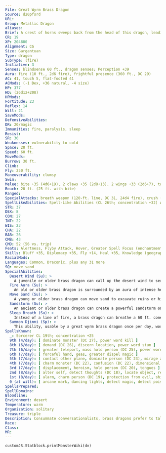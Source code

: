 ```yaml
---
File: Great Wyrm Brass Dragon
Source: d20pfsrd
URL: 
Group: Metallic Dragon
aliases: 
Brief: A crest of horns sweeps back from the head of this dragon, leading to a long neck and serpentine brass body.
CR: 19
XP: 204800
Alignment: CG
Size: Gargantuan
Type: dragon
SubType: (fire)
Initiative: 3
Senses: blindsense 60 ft., dragon senses; Perception +39
Aura: fire (10 ft., 2d6 fire), frightful presence (360 ft., DC 29)
AC: 41, touch 5, flat-footed 41
ACMods: (-1 Dex, +36 natural, -4 size)
HP: 377
HD: (26d12+208)
HPMods: 
Fortitude: 23
Reflex: 14
Will: 21
SaveMods: 
DefensiveAbilities: 
DR: 20/magic
Immunities: fire, paralysis, sleep
Resist: 
SR: 30
Weaknesses: vulnerability to cold
Space: 20 ft.
Speed: 60 ft.
MoveMods: 
Burrow: 30 ft.
Climb: 
Fly: 250 ft.
Maneuverability: clumsy
Swim: 
Melee: bite +35 (4d6+19), 2 claws +35 (2d8+13), 2 wings +33 (2d6+7), tail slap +33 (2d8+19)
Reach: 20 ft. (25 ft. with bite)
Ranged: 
SpecialAttacks: breath weapon (120-ft. line, DC 31, 24d4 fire), crush (medium creatures, DC 31, 4d6+19), desert wind, sandstorm, sleep breath, summon djinni, tail sweep (small creatures, DC 31, 2d6+19)
SpellLikeAbilities: Spell-Like Abilities (CL 26th; concentration +32) At will-- control weather, control winds, endure elements, speak with animals, suggestion (DC 19), whirlwind
STR: 37
DEX: 8
CON: 27
INT: 22
WIS: 23
CHA: 22
BAB: 26
CMB: 43
CMD: 52 (56 vs. trip)
Feats: Alertness, Flyby Attack, Hover, Greater Spell Focus (enchantment), Greater Spell Penetration, Improved Initiative, Improved Vital Strike, Multiattack, Power Attack, Quicken Spell, Spell Focus (enchantment), Spell Penetration, Vital Strike
Skills: Bluff +35, Diplomacy +35, Fly +14, Heal +35, Knowledge (geography) +35, Knowledge (history) +35, Knowledge (local) +35, Linguistics +35, Perception +39, Sense Motive +39, Spellcraft +35, Survival +35
RacialMods: 
Languages: Common, Draconic, plus any 31 more
SQ: move sand
SpecialAbilities:
  Desert Wind (Su): >
    A juvenile or older brass dragon can call up the desert wind to serve him. This functions as gust of wind, but any creature in its path must make a Fortitude save (DC 31) or be blinded for 1d4 rounds by the sand.
  Fire Aura (Su): >
    An old or older brass dragon is surrounded by an aura of intense heat. All creatures within 5 feet of the dragon take 1d6 points of fire damage at the beginning of the dragon's turn. An ancient brass dragon's aura extends to 10 feet. A great wyrm's damage increases to 2d6. A brass dragon can suppress or activate this aura at will as a free action.
  Move Sand (Su): >
    A young or older brass dragon can move sand to excavate ruins or hide treasures. This functions as move earth, but it only affects sand. The dragon uses his HD in place of his caster level for this effect. This is equivalent to a 5th-level spell.
  Sandstorm (Su): >
    An ancient or older brass dragon can create a powerful sandstorm once per day as a full-round action. This storm has a radius of 1 mile and lasts for 1 minute per age category of the dragon. This functions as a sandstorm (Pathfinder RPG Core Rulebook 431), except that it is also accompanied by windstorm-level winds.
  Sleep Breath (Su): >
    Instead of a line of fire, a brass dragon can breathe a 60 ft. cone of sleep gas. Creatures within the cone must succeed on a Will save or fall asleep for 1d6+12 rounds.
  Summon Djinni (Sp): >
    This ability, usable by a great wyrm brass dragon once per day, works like a summon monster spell, except that it summons one noble djinni. This ability is the equivalent of a 9th-level spell.
SpellsKnown:
  _: Sorcerer CL 19th; concentration +25
  9th (4/day): [ dominate monster (DC 27), power word kill ]
  8th (6/day): [ demand (DC 26), discern location, power word stun ]
  7th (6/day): [ greater teleport, mass hold person (DC 25), power word blind ]
  6th (7/day): [ forceful hand, geas, greater dispel magic ]
  5th (7/day): [ contact other plane, dominate person (DC 23), mirage arcana, prying eyes ]
  4th (7/day): [ charm monster (DC 22), confusion (DC 22), dimensional anchor, locate creature ]
  3rd (7/day): [ displacement, heroism, hold person (DC 20), tongues ]
  2nd (8/day): [ alter self, detect thoughts (DC 18), locate object, resist energy, see invisibility ]
  1st (8/day): [ alarm, charm person (DC 19), protection from evil, shield, ventriloquism ]
  0 (at will): [ arcane mark, dancing lights, detect magic, detect poison, ghost sound (DC 16), mage hand, message, prestidigitation, read magic ]
SpellsPrepared: 
SpellDomains: 
Bloodline: 
Environment: desert
Temperature: warm
Organization: solitary
Treasure: triple
Description: Consummate conversationalists, brass dragons prefer to talk instead of fight. Brass dragons lair near humanoid settlements, where they can hear the most recent news and gossip.
Race: 
Class: 
MR: 
---
```

```dataviewjs
customJS.Statblock.printMonsterWiki(dv)
```
